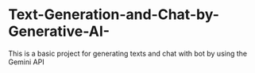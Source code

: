 # Text-Generation-and-Chat-by-Generative-AI-
This is a basic project for generating texts and chat with bot by using the Gemini API
